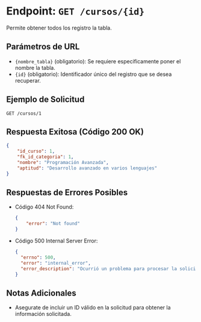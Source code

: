 # Endpoint: `GET /cursos/{id}`

Permite obtener todos los registro la tabla.


## Parámetros de URL
- `{nombre_tabla}` (obligatorio): Se requiere especificamente poner el nombre la tabla.
- `{id}` (obligatorio): Identificador único del registro que se desea recuperar.


## Ejemplo de Solicitud
```http
GET /cursos/1
```

## Respuesta Exitosa (Código 200 OK)
```json
{
    "id_curso": 1,
    "fk_id_categoria": 1,
    "nombre": "Programación Avanzada",
    "aptitud": "Desarrollo avanzado en varios lenguajes"
}
```

## Respuestas de Errores Posibles
- Código 404 Not Found:

    ```json
    {
        "error": "Not found"
    }
    ```

- Código 500 Internal Server Error:
  ```json
  {
    "errno": 500,
    "error": "internal_error",
    "error_description": "Ocurrió un problema para procesar la solicitud"
  }
  ``` 

## Notas Adicionales

- Asegurate de incluir un ID válido en la solicitud para obtener la información solicitada.